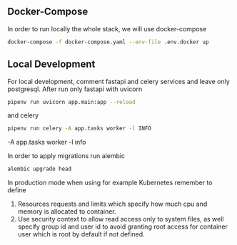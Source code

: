 ## Docker-Compose

In order to run locally the whole stack, we will use docker-compose
```bash
docker-compose -f docker-compose.yaml --env-file .env.docker up
```

## Local Development
For local development, comment fastapi and celery services and leave only postgresql.
After run only fastapi with uvicorn
```bash
pipenv run uvicorn app.main:app --reload
```

and celery
```bash
pipenv run celery -A app.tasks worker -l INFO
```
-A app.tasks worker -l info

In order to apply migrations run alembic
```bash
alembic upgrade head
```

In production mode when using for example Kubernetes remember to define
1. Resources requests and limits which specify how much cpu and memory is 
allocated to container.
2. Use security context to allow read access only to system files, as well
specify group id and user id to avoid granting root access for container user
which is root by default if not defined.